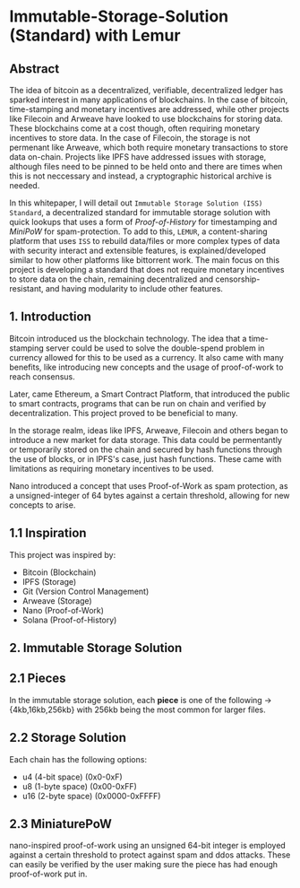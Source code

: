 # Immutable-Storage-Solution (Standard) with Lemur

## Abstract

The idea of bitcoin as a decentralized, verifiable, decentralized ledger has sparked interest in many applications of blockchains. In the case of bitcoin, time-stamping and monetary incentives are addressed, while other projects like Filecoin and Arweave have looked to use blockchains for storing data. These blockchains come at a cost though, often requiring monetary incentives to store data. In the case of Filecoin, the storage is not permenant like Arweave, which both require monetary transactions to store data on-chain. Projects like IPFS have addressed issues with storage, although files need to be pinned to be held onto and there are times when this is not neccessary and instead, a cryptographic historical archive is needed.

In this whitepaper, I will detail out `Immutable Storage Solution (ISS) Standard`, a decentralized standard for immutable storage solution with quick lookups that uses a form of *Proof-of-History* for timestamping and *MiniPoW* for spam-protection. To add to this, `LEMUR`, a content-sharing platform that uses `ISS` to rebuild data/files or more complex types of data with security interact and extensible features, is explained/developed similar to how other platforms like bittorrent work. The main focus on this project is developing a standard that does not require monetary incentives to store data on the chain, remaining decentralized and censorship-resistant, and having modularity to include other features.

## 1. Introduction

Bitcoin introduced us the blockchain technology. The idea that a time-stamping server could be used to solve the double-spend problem in currency allowed for this to be used as a currency. It also came with many benefits, like introducing new concepts and the usage of proof-of-work to reach consensus.

Later, came Ethereum, a Smart Contract Platform, that introduced the public to smart contracts, programs that can be run on chain and verified by decentralization. This project proved to be beneficial to many.

In the storage realm, ideas like IPFS, Arweave, Filecoin and others began to introduce a new market for data storage. This data could be permentantly or temporarily stored on the chain and secured by hash functions through the use of blocks, or in IPFS's case, just hash functions. These came with limitations as requiring monetary incentives to be used.

Nano introduced a concept that uses Proof-of-Work as spam protection, as a unsigned-integer of 64 bytes against a certain threshold, allowing for new concepts to arise.

## 1.1 Inspiration

This project was inspired by:

- Bitcoin (Blockchain)
- IPFS (Storage)
- Git (Version Control Management)
- Arweave (Storage)
- Nano (Proof-of-Work)
- Solana (Proof-of-History)

## 2. Immutable Storage Solution

## 2.1 Pieces

In the immutable storage solution, each **piece** is one of the following -> {4kb,16kb,256kb} with 256kb being the most common for larger files.

## 2.2 Storage Solution

Each chain has the following options:

- u4 (4-bit space) (0x0-0xF)
- u8 (1-byte space) (0x00-0xFF)
- u16 (2-byte space) (0x0000-0xFFFF)

## 2.3 MiniaturePoW

nano-inspired proof-of-work using an unsigned 64-bit integer is employed against a certain threshold to protect against spam and ddos attacks. These can easily be verified by the user making sure the piece has had enough proof-of-work put in.
